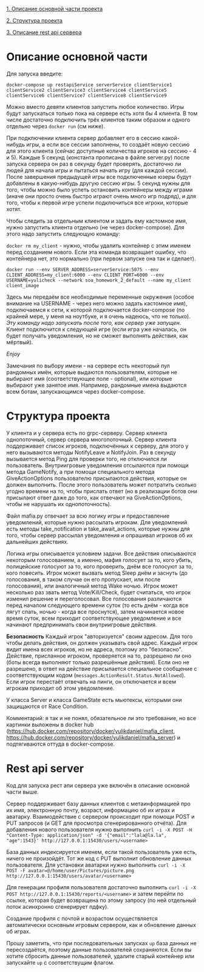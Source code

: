 [1. Описание основной части проекта](#описание-основной-части)

[2. Структура проекта](#структура-проекта)

[3. Описание rest api сервера](#rest-api-server)

# Описание основной части

Для запуска введите:

`docker-compose up restapiService serverService clientService1 clientService2 clientService3 clientService4 clientService5 clientService6 clientService7 clientService8 clientService9`

Можно вместо девяти клиентов запустить любое количество. Игры будут запускаться только пока на сервере есть хотя бы 4 клиента. В том числе достаточно подключить трёх клиентов таким образом и одного отдельно через `docker run` (см ниже).

При подключении клиента сервер добавляет его в сессию какой-нибудь игры, а если все сессии заполнены, то создаёт новую сессию для этого клиента (сейчас доступные количества игроков на сессию - 4 и 5).
Каждые 5 секунд (константа прописана в файле server.py) после запуска сервера он раз в секунду будет проверять, достаточно ли людей для начала игры и пытаться начать игру (для каждой сессии). После завершения предыдущей игры все подключенные юзеры будут добавлены в какую-нибудь другую сессию игры. 5 секунд нужны для того, чтобы можно было успеть остановить контейнеры между играми (иначе они просто очень быстро играют очень много игр подряд), и для того, чтобы к первой игре успели подключиться все игроки, которые хотят.

Чтобы следить за отдельным клиентом и задать ему кастомное имя, нужно запустить клиента отдельно (не через docker-compose). Для этого надо запустить следующую команду:

`docker rm my_client` - нужно, чтобы удалить контейнер с этим именем перед созданием нового. Если эта команда возвращает ошибку, что контейнера нет, это нормально (при первом запуске она так и сделает).

`docker run --env SERVER_ADDRESS=serverService:5075 --env CLIENT_ADDRESS=my_client:6000 --env CLIENT_PORT=6000 --env USERNAME=yulicheck --network soa_homework_2_default --name my_client client_image`

Здесь мы передаём все необходимые переменные окружения (особое внимание на USERNAME - через него можно задать кастомное имя), подключаемся к сети, к которой подключается docker-compose (по крайней мере, у меня на ноутбуке, и я очень надеюсь, что не только). *Эту команду надо запускать после того, как сервер уже запущен*. Клиент подключится к следующей игре (если игра уже началась, он будет получать уведомления, но не сможет выполнять действия, как мёртвый).

*Enjoy*

Замечания по выбору имени - на сервере есть некоторый пул рандомных имён, которые выдаются пользователям, которые не выбирают имя (соответствующее поле - optional), или которые выбирают уже занятое имя. Например, рандомные имена выдаются всем ботам, запускающимся через docker-compose.

# Структура проекта

У клиента и у сервера есть по grpc-серверу. Сервер клиента однопоточный, сервер сервера многопоточный. Сервер клиента поддерживает список игроков, подключённых к серверу, для этого у него вызываются методы NotifyLeave и NotifyJoin. Раз в секунду вызывается метод Ping для проверки того, не отключился ли пользователь. Внутриигровые уведомления отсылаются при помощи метода GameNotify, а при помощи специального метода GiveActionOptions пользователю присылаются действия, которые он должен выполнить. После этого пользователь может потратить сколько угодно времени на то, чтобы прислать ответ (но в реализации ботов они присылают ответ даже до того, как отвечают на GiveActionOptions, чтобы не нарушать их однопоточность).

Файл mafia.py отвечает за всю логику игры и предоставление уведомлений, которые нужно рассылать игрокам. Для уведомлений есть методы take_notification и take_await_actions, которые нужны для того, чтобы сервер рассылал уведомления и опрашивал игроков об их дальнейших действиях.

Логика игры описывается условием задачи. Все действия описываются некоторым голосованием, а именно, мафия голосует за то, кого убить, полицейские голосуют за то, кого проверить, днём все голосуют за то, кого повесить. Игрок может вызвать метод Sleep днём и заснуть (до голосования, в таком случае он его пропускает, или после голосования), или аналогичный метод Wake ночью. Игрок может несколько раз звать метод Vote/Kill/Check, будет считаться, что игрок изменил решение и переголосовал.  Все голосования различаются перед началом следующего времени суток (то есть днём - когда все лягут спать, ночью - когда все проснутся), затем начинается новое время суток, всем приходит соответствующее уведомление и все начинают предпринимать свои внутриигровые действия.

**Безопасность**
Каждый игрок "авторизуется" своим адресом. Для того чтобы делать действия, он должен указывать свой адрес. Каждый игрок видит имена всех игроков, но не адреса, поэтому это "безопасно". Действие, присланное игроком, проверяется на то, разрешено ли оно (боты всегда выполняют только разрешённые действия). Если оно не разрешено, в ответ на действие присылается специальное сообщение с соответствующим кодом (`messages.ActionResult.Status.NotAllowed`). Если игрок перестаёт отвечать на пинги, он отключается и всем игрокам приходит об этом уведомление.

У класса Server и класса GameState есть мьютексы, которыми они защищаются от Race Condition.

Комментарий: я так и не понял, обязательное ли это требование, но все картинки выложены в docker hub (https://hub.docker.com/repository/docker/yulikdaniel/mafia_client, https://hub.docker.com/repository/docker/yulikdaniel/mafia_server) и подтягиваются оттуда в docker-compose.

# Rest api server

Код для запуска рест апи сервера уже включён в описание основной части выше.

Сервер поддерживает базу данных клиентов с метаинформацией про их имя, электронную почту, возраст, информацию об их играх и аватарку. Взаимодействие с сервером происходит при помощи POST и PUT запросов (и GET для просмотра сгенерированного отчёта). Для добавления нового пользователя нужно выполнить 
`curl -i -X POST -H "Content-Type: application/json" -d '{"email":"lala@la.la", "age":1543}' http://127.0.0.1:15430/users/<username>`

База данных индексируется именем, если такой пользователь уже есть, ничего не произойдёт. Тот же код с PUT выполнит обновление данных пользователя. Для установки аватарки нужно выполнить
`curl -i -X POST -F avatar=@/home/user/Pictures/picture.png http://127.0.0.1:15430/users/avatar/<username>`

Для генерации профиля пользователя достаточно выполнить `curl -i -X POST http://127.0.0.1:15430/reports/<username>` и затем перейти по ссылке, которая будет возвращена по этому запросу (по ней отдельный поток асинхронно сгенерирует пдфку).

Создание профиля с почтой и возрастом осуществляется автоматически основным игровым сервером, как и обновление данных об играх.

Прошу заметить, что при последовательных запусках `up` база данных не пересоздаётся, поэтому данные пользователей сохраняются. Если вы хотите сбросить данные пользователей, удалите старый контейнер или запускайте `up` с соответствущим флагом.
